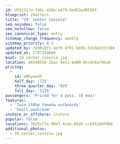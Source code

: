 ```yaml
---
id: dfd2317a-f48c-418e-a478-8ed53ad8550f
blueprint: charters
title: "29' Center Console"
seo_noindex: false
seo_nofollow: false
seo_canonical_type: entry
sitemap_change_frequency: weekly
sitemap_priority: 0.5
updated_by: c69010f5-4ef6-4fb1-b93b-5d19a5331586
updated_at: 1707254004
boat: 29_center_console.jpg
location: a654855b-2bac-4e11-bd80-05cdc6a79ea8
pricing:
  -
    id: eN5ywodS
    half_day: '725'
    three_quarter_day: '925'
    full_day: '1125'
passengers: 'Priced for 4 pass. (6 max)'
features:
  - 'Twin 150hp Yamaha outboards'
  - 'Small washroom'
inshore_or_offshore: inshore
popular: false
locations: 7625cffe-90d7-4cde-85dd-cc8352ddf0bb
additional_photos:
  - 29_center_console.jpg
---
```

